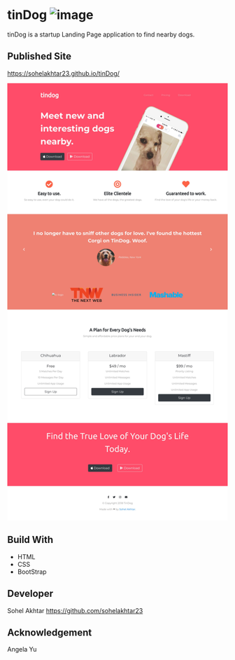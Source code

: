 # tinDog ![image](https://user-images.githubusercontent.com/45822078/147637167-fbb293b8-4a0a-4c25-9e51-bb009a1d4590.png)

tinDog is a startup Landing Page application to find nearby dogs.

## Published Site
https://sohelakhtar23.github.io/tinDog/

![image](https://github.com/sohelakhtar23/Images/blob/main/tinDog%20webpage%20Screenshot.jpg)

## Build With
- HTML
- CSS
- BootStrap

## Developer
  Sohel Akhtar https://github.com/sohelakhtar23
  
## Acknowledgement
Angela Yu
